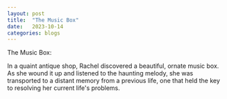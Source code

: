 ```yaml
---
layout: post
title:  "The Music Box"
date:   2023-10-14
categories: blogs
---
```


The Music Box:

In a quaint antique shop, Rachel discovered a beautiful, ornate music box. As she wound it up and listened to the haunting melody, she was transported to a distant memory from a previous life, one that held the key to resolving her current life's problems.